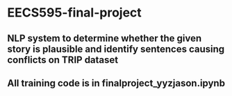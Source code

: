# EECS595-final-project
## NLP system to determine whether the given story is plausible and identify sentences causing conflicts on TRIP dataset
## All training code is in finalproject_yyzjason.ipynb
